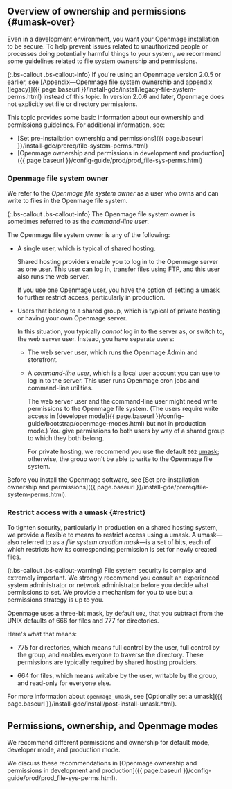 ## Overview of ownership and permissions {#umask-over}

Even in a development environment, you want your Openmage installation to be secure. To help prevent issues related to unauthorized people or processes doing potentially harmful things to your system, we recommend some guidelines related to file system ownership and permissions.

{:.bs-callout .bs-callout-info}
If you're using an Openmage version 2.0.5 or earlier, see [Appendix&mdash;Openmage file system ownership and appendix (legacy)]({{ page.baseurl }}/install-gde/install/legacy-file-system-perms.html) instead of this topic. In version 2.0.6 and later, Openmage does not explicitly set file or directory permissions.

This topic provides some basic information about our ownership and permissions guidelines. For additional information, see:

*	[Set pre-installation ownership and permissions]({{ page.baseurl }}/install-gde/prereq/file-system-perms.html)
*	[Openmage ownership and permissions in development and production]({{ page.baseurl }}/config-guide/prod/prod_file-sys-perms.html)

### Openmage file system owner

We refer to the *Openmage file system owner* as a user who owns and can write to files in the Openmage file system.

{:.bs-callout .bs-callout-info}
The Openmage file system owner is sometimes referred to as the *command-line user*.

The Openmage file system owner is any of the following:

*	A single user, which is typical of shared hosting.

	Shared hosting providers enable you to log in to the Openmage server as one user. This user can log in, transfer files using FTP, and this user also runs the web server.

	If you use one Openmage user, you have the option of setting a [umask](#restrict) to further restrict access, particularly in production.

*	Users that belong to a shared group, which is typical of private hosting or having your own Openmage server.

	In this situation, you typically *cannot* log in to the server as, or switch to, the web server user. Instead, you have separate users:

	*	The web server user, which runs the Openmage Admin and storefront.

	*	A *command-line user*, which is a local user account you can use to log in to the server. This user runs Openmage cron jobs and command-line utilities.

		The web server user and the command-line user might need write permissions to the Openmage file system. (The users require write access in [developer mode]({{ page.baseurl }}/config-guide/bootstrap/openmage-modes.html) but not in production mode.) You give permissions to both users by way of a shared group to which they both belong.

		For private hosting, we recommend you use the default `002` [umask](#restrict); otherwise, the group won't be able to write to the Openmage file system.

Before you install the Openmage software, see [Set pre-installation ownership and permissions]({{ page.baseurl }}/install-gde/prereq/file-system-perms.html).

### Restrict access with a umask {#restrict}

To tighten security, particularly in production on a shared hosting system, we provide a flexible to means to restrict access using a umask. A umask&mdash;also referred to as a *file system creation mask*&mdash;is a set of bits, each of which restricts how its corresponding permission is set for newly created files.

{:.bs-callout .bs-callout-warning}
File system security is complex and extremely important. We strongly recommend you consult an experienced system administrator or network administrator before you decide what permissions to set. We provide a mechanism for you to use but a permissions strategy is up to you.

Openmage uses a three-bit mask, by default `002`, that you subtract from the UNIX defaults of 666 for files and 777 for directories.

Here's what that means:

*	775 for directories, which means full control by the user, full control by the group, and enables everyone to traverse the directory. These permissions are typically required by shared hosting providers.

*	664 for files, which means writable by the user, writable by the group, and read-only for everyone else.

For more information about `openmage_umask`, see [Optionally set a umask]({{ page.baseurl }}/install-gde/install/post-install-umask.html).

## Permissions, ownership, and Openmage modes

We recommend different permissions and ownership for default mode, developer mode, and production mode.

We discuss these recommendations in [Openmage ownership and permissions in development and production]({{ page.baseurl }}/config-guide/prod/prod_file-sys-perms.html).
